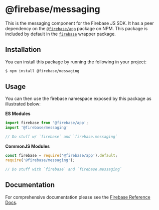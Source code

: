 # @firebase/messaging

This is the messaging component for the Firebase JS SDK. It has a peer
dependency on the [`@firebase/app`](https://npm.im/@firebase/app) package on NPM. This package
is included by default in the [`firebase`](https://npm.im/firebase) wrapper
package.

## Installation

You can install this package by running the following in your project:

```bash
$ npm install @firebase/messaging
```

## Usage

You can then use the firebase namespace exposed by this package as illustrated
below:

**ES Modules**

```javascript
import firebase from '@firebase/app';
import '@firebase/messaging'

// Do stuff w/ `firebase` and `firebase.messaging`
```

**CommonJS Modules**

```javascript
const firebase = require('@firebase/app').default;
require('@firebase/messaging');

// Do stuff with `firebase` and `firebase.messaging`
```

## Documentation

For comprehensive documentation please see the [Firebase Reference
Docs][reference-docs].

[reference-docs]: https://firebase.google.com/docs/reference/js/
